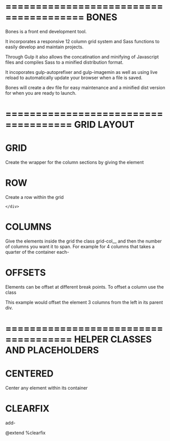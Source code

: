 =======================================
BONES
=======================================

Bones is a front end development tool.

It incorporates a responsive 12 column grid system and Sass functions to easily develop and maintain projects.

Through Gulp it also allows the concatination and minifying of Javascript files and compiles Sass to a minified distribution format.

It incoporates gulp-autoprefixer and gulp-imagemin as well as using live reload to automatically update your browser when a file is saved.

Bones will create a dev file for easy maintenance and a minified dist version for when you are ready to launch.





=====================================
GRID LAYOUT
=====================================

GRID
====

Create the wrapper for the column sections by giving the element 


<!-- 90% width grid -->
<div class="grid"></div>

<!-- or this for 100% width -->
<div class="grid__full-screen"></div>


ROW
===

Create a row within the grid

<div class="grid">
	<div class="row">
		
	</div>
</div>


COLUMNS
=======

Give the elements inside the grid the class grid-col__ and then the number of columns you want it to span. 
For example for 4 columns that takes a quarter of the container each-

<div class="grid">
	<div class="row">
		<div class="grid-col__3">
			<!-- content -->
		</div>
		<div class="grid-col__3">
			<!-- content -->
		</div>
		<div class="grid-col__3">
			<!-- content -->
		</div>
		<div class="grid-col__3">
			<!-- content -->
		</div>
	</div>
</div>


OFFSETS
=======

Elements can be offset at different break points. To offset a column use the class

<div class=".lg-offset__col--3"></div>

This example would offset the element 3 columns from the left in its parent div.



=====================================
HELPER CLASSES AND PLACEHOLDERS
=====================================

CENTERED
========

Center any element within its container

<div class="centered"></div>


CLEARFIX
========

add- 

@extend %clearfix










